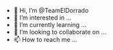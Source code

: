 - 👋 Hi, I’m @TeamElDorrado
- 👀 I’m interested in ...
- 🌱 I’m currently learning ...
- 💞️ I’m looking to collaborate on ...
- 📫 How to reach me ...

<!---
TeamElDorrado/TeamElDorrado is a ✨ special ✨ repository because its `README.md` (this file) appears on your GitHub profile.
You can click the Preview link to take a look at your changes.
--->

